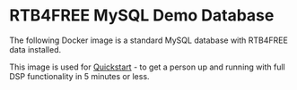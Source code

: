 # RTB4FREE MySQL Demo Database
The following Docker image is a standard MySQL database with RTB4FREE data installed.

This image is used for [Quickstart](https://rtb4free.com/quickstart) - to get a person up and running with full DSP functionality in 5 minutes or less.
